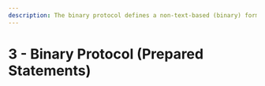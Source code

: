 ```yaml
---
description: The binary protocol defines a non-text-based (binary) format that is used instead of the text protocol, only for prepared statements
---
```


# 3 - Binary Protocol (Prepared Statements)

